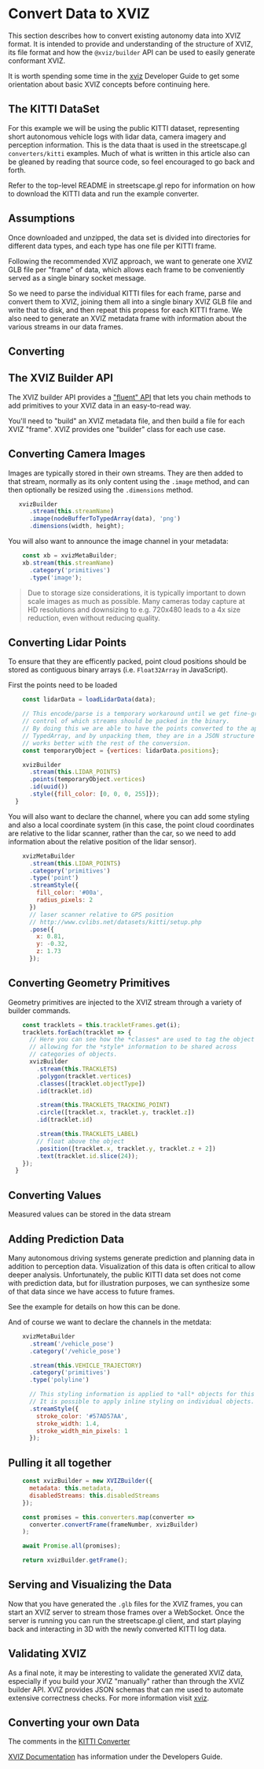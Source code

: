 # Convert Data to XVIZ

This section describes how to convert existing autonomy data into XVIZ format. It is intended to provide and understanding of the structure of XVIZ, its file format and how the `@xviz/builder` API can be used to easily generate conformant XVIZ.

It is worth spending some time in the [xviz](http://uber.github.com/xviz) Developer Guide to get some orientation about basic XVIZ concepts before continuing here.


## The KITTI DataSet

For this example we will be using the public KITTI dataset, representing short autonomous vehicle logs with lidar data, camera imagery and perception information. This is the data thaat is used in the streetscape.gl `converters/kitti` examples. Much of what is written in this article also can be gleaned by reading that source code, so feel encouraged to go back and forth.

Refer to the top-level README in streetscape.gl repo for information on how to download the KITTI data and run the example converter.


## Assumptions

Once downloaded and unzipped, the data set is divided into directories for different data types, and each type has one file per KITTI frame.

Following the recommended XVIZ approach, we want to generate one XVIZ GLB file per "frame" of data, which allows each frame to be conveniently served as a single binary socket message.

So we need to parse the individual KITTI files for each frame, parse and convert them to XVIZ, joining them all into a single binary XVIZ GLB file and write that to disk, and then repeat this propess for each KITTI frame. We also need to generate an XVIZ metadata frame with information about the various streams in our data frames.


## Converting


## The XVIZ Builder API

The XVIZ builder API provides a ["fluent" API](https://en.wikipedia.org/wiki/Fluent_interface) that lets you chain methods to add primitives to your XVIZ data in an easy-to-read way.

You'll need to "build" an XVIZ metadata file, and then build a file for each XVIZ "frame". XVIZ provides one "builder" class for each use case.



## Converting Camera Images

Images are typically stored in their own streams. They are then added to that stream, normally as its only content using the `.image` method, and can then optionally be resized using the `.dimensions` method.

```js
   xvizBuilder
      .stream(this.streamName)
      .image(nodeBufferToTypedArray(data), 'png')
      .dimensions(width, height);
```

You will also want to announce the image channel in your metadata:

```js
    const xb = xvizMetaBuilder;
    xb.stream(this.streamName)
      .category('primitives')
      .type('image');
```


> Due to storage size considerations, it is typically important to down scale images as much as possible. Many cameras today capture at HD resolutions and downsizing to e.g. 720x480 leads to a 4x size reduction, even without reducing quality.


## Converting Lidar Points

To ensure that they are efficently packed, point cloud positions should be stored as contiguous binary arrays (i.e. `Float32Array` in JavaScript).

First the points need to be loaded

```js
    const lidarData = loadLidarData(data);

    // This encode/parse is a temporary workaround until we get fine-grain
    // control of which streams should be packed in the binary.
    // By doing this we are able to have the points converted to the appropriate
    // TypedArray, and by unpacking them, they are in a JSON structure that
    // works better with the rest of the conversion.
    const temporaryObject = {vertices: lidarData.positions};

    xvizBuilder
      .stream(this.LIDAR_POINTS)
      .points(temporaryObject.vertices)
      .id(uuid())
      .style({fill_color: [0, 0, 0, 255]});
  }
```

You will also want to declare the channel, where you can add some styling and also a local coordinate system (in this case, the point cloud coordinates are relative to the lidar scanner, rather than the car, so we need to add information about the relative position of the lidar sensor).

```js
    xvizMetaBuilder
      .stream(this.LIDAR_POINTS)
      .category('primitives')
      .type('point')
      .streamStyle({
        fill_color: '#00a',
        radius_pixels: 2
      })
      // laser scanner relative to GPS position
      // http://www.cvlibs.net/datasets/kitti/setup.php
      .pose({
        x: 0.81,
        y: -0.32,
        z: 1.73
      });
```

## Converting Geometry Primitives

Geometry primitives are injected to the XVIZ stream through a variety of builder commands.

```js
    const tracklets = this.trackletFrames.get(i);
    tracklets.forEach(tracklet => {
      // Here you can see how the *classes* are used to tag the object
      // allowing for the *style* information to be shared across
      // categories of objects.
      xvizBuilder
        .stream(this.TRACKLETS)
        .polygon(tracklet.vertices)
        .classes([tracklet.objectType])
        .id(tracklet.id)

        .stream(this.TRACKLETS_TRACKING_POINT)
        .circle([tracklet.x, tracklet.y, tracklet.z])
        .id(tracklet.id)

        .stream(this.TRACKLETS_LABEL)
        // float above the object
        .position([tracklet.x, tracklet.y, tracklet.z + 2])
        .text(tracklet.id.slice(24));
    });
  }
```

## Converting Values

Measured values can be stored in the data stream


## Adding Prediction Data

Many autonomous driving systems generate prediction and planning data in addition to perception data. Visualization of this data is often critical to allow deeper analysis. Unfortunately, the public KITTI data set does not come with prediction data, but for illustration purposes, we can synthesize some of that data since we have access to future frames.

See the example for details on how this can be done.


And of course we want to declare the channels in the metdata:

```js
    xvizMetaBuilder
      .stream('/vehicle_pose')
      .category('/vehicle_pose')

      .stream(this.VEHICLE_TRAJECTORY)
      .category('primitives')
      .type('polyline')

      // This styling information is applied to *all* objects for this stream.
      // It is possible to apply inline styling on individual objects.
      .streamStyle({
        stroke_color: '#57AD57AA',
        stroke_width: 1.4,
        stroke_width_min_pixels: 1
      });
```


## Pulling it all together

```js
    const xvizBuilder = new XVIZBuilder({
      metadata: this.metadata,
      disabledStreams: this.disabledStreams
    });

    const promises = this.converters.map(converter =>
      converter.convertFrame(frameNumber, xvizBuilder)
    );

    await Promise.all(promises);

    return xvizBuilder.getFrame();
```


## Serving and Visualizing the Data

Now that you have generated the `.glb` files for the XVIZ frames, you can start an XVIZ server to stream those frames over a WebSocket. Once the server is running you can run the streetscape.gl client, and start playing back and interacting in 3D with the newly converted KITTI log data.


## Validating XVIZ

As a final note, it may be interesting to validate the generated XVIZ data, especially if you build your XVIZ "manually" rather than through the XVIZ builder API. XVIZ provides JSON schemas that can me used to automate extensive correctness checks. For more information visit [xviz](http://uber.github.com/xviz).


## Converting your own Data

The comments in the [KITTI Converter](http://github.com/uber/streetscape.gl/blob/master/examples/converters/kitti/src/converters/kitti-converter.js)

[XVIZ Documentation](http://github.com/uber/xviz) has information under the Developers Guide.
